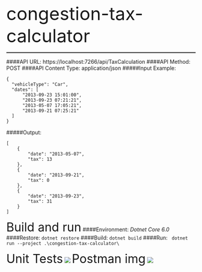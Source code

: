 <font size="16">congestion-tax-calculator</font>
<hr style="border:1px solid gray"/>

####API URL: https://localhost:7266/api/TaxCalculation
####API Method: POST
####API Content Type: application/json
#####Input Example:
```
{
  "vehicleType": "Car",
  "dates": [
      "2013-09-23 15:01:00",
      "2013-09-23 07:21:21",
      "2013-05-07 17:05:21",
      "2013-09-21 07:25:21"
  ]
}
```
#####Output:
```
[
    {
        "date": "2013-05-07",
        "tax": 13
    },
    {
        "date": "2013-09-21",
        "tax": 0
    },
    {
        "date": "2013-09-23",
        "tax": 31
    }
]
```
<font size="6">Build and run</font>
####Environment: _Dotnet Core 6.0_
####Restore: 
``dotnet restore``
####Build:
``dotnet build``
####Run:
`` dotnet run --project .\congestion-tax-calculator\``

<font size="6">Unit Tests</font>
![](.\congestion-tax-calculator\Img\Capture1.PNG)
<font size="6">Postman img</font>
![](.\congestion-tax-calculator\Img\Capture2.PNG)
